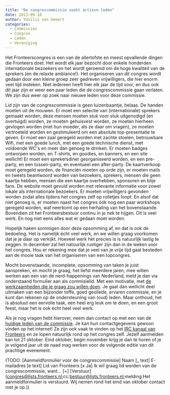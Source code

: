 ```yaml
---
title: "De congrescommissie zoekt actieve leden"
date: 2013-09-18
author: Vasilis van Gemert
categories: 
  - Commissies
  - Congres
  - Leden
  - Vereniging
---
```

Het Fronteerscongres is een van de allertofste en meest opvallende dingen die Fronteers doet. Het wordt elk jaar bezocht door enkele honderden internationale bezoekers en het wordt geroemd om de hoge kwaliteit van de sprekers (en de relaxte ambiance!). Het organiseren van dit congres wordt gedaan door een kleine groep zeer gedreven vrijwilligers, die hier enorm veel tijd insteken. Niet iedereen heeft hier elk jaar de tijd voor, en dus ook dit jaar zijn er weer een paar leden die de congrescommissie gaan verlaten. We zijn dus weer op zoek naar nieuwe leden voor deze commissie.

Lid zijn van de congrescommissie is geen luizenbaantje, helaas. De handen moeten uit de mouwen. Er moet een selectie van (internationale) sprekers gemaakt worden, deze mensen moeten stuk voor stuk uitgenodigd (en overtuigd) worden, ze moeten gehuisvest worden, ze moeten hierheen gevlogen worden (met hun moeder, als ze daar om vragen), ze moeten vertroeteld worden en gestimuleerd om een absolute top-presentatie te geven. Er moet een zaal geregeld worden met zachte stoelen, betrouwbare Wifi, met een goede lunch, met een goede technische dienst, met voldoende WC's en meer dan genoeg te drinken. Er moeten badges ontworpen worden, en T-shirts, en goodies, en banners, en een site wellicht! Er moet een sprekersdiner georganiseerd worden, en een pre-party, en een tussen-party, en eventueel een after-party. De kaartverkoop moet geregeld worden, de financiën moeten op orde zijn, er moeten mails en tweets beantwoord worden van bezoekers, sprekers, mensen die geen kaartje hebben, mensen die een kaartje overhebben, sponsoren en blije fans. De website moet gevuld worden met relevante informatie voor zowel lokale als internationale bezoekers. Er moeten vrijwilligers gevonden worden zodat alles tijdens het congres zelf op rolletjes loopt. En alsof dat niet genoeg is, er moeten naast het congres óók nog een paar workshops geregeld worden, wat neerkomt op een herhaling van het bovenstaande. Bovendien zit het Fronteersbestuur continu in je nek te hijgen. Dit is veel werk. En nog niet eens  alles wat er gedaan moet worden.

Hopelijk haken sommigen door deze opsomming af, en dat is ook de bedoeling. Het is namelijk écht veel werk, en we willen graag voorkomen dat je je daar op verkijkt. Hoeveel werk het precies is is natuurlijk lastig te zeggen. In december zal het natuurlijk rustiger zijn dan in de weken voor het congres. Hou er rekening mee dat je veel van je vrije tijd gaat besteden aan de mooie taak van het organiseren van een topcongres.

Mocht bovenstaande, incomplete, opsomming van taken je juist aanspreken, en mocht je graag, het liefst meerdere jaren, mee willen werken aan een van dé nerd-happenings van Nederland, meld je dan via onderstaand formulier aan als commisielid. Met een motivatie, met [de werkzaamheden die je graag zou willen doen](/congres/2013/colophon). Je gaat dan wellicht deel uitmaken van een bijzonder toffe, goed geoliede, ervaren commissie, en je kunt dan rekenen op de ondersteuning van (oud) leden. Maar onthoud, het is absoluut een eervolle taak, een heel erg leuk om te doen, en een groot feest, maar het is ook écht heel veel werk.

Als je nog vragen hebt hierover, neem dan contact op met een van de [huidige leden van de commissie](/congres/2013/colophon). Je kan hun contactgegevens gewoon vinden op het internet! Ze zijn ook vaak te vinden op het [IRC kanaal van Fronteers](http://webchat.freenode.net/?channels=fronteers) en ze lopen natuurlijk rond op het congres zelf. Jezelf aanmelden kan tot 21 oktober. Eind oktober, begin november krijg je dan te horen of je je volgend jaar uit de naad mag werken voor de volgende editie van dit prachtige evenement.

(TODO: [Aanmeldformulier voor de congrescommissie]
Naam [_ text]
E-mailadres [e text]
Lid van Fronteers [x Ja]
Ik wil graag lid worden van de congrescommissie, want… [+]
[Verstuur](congres@lists.fronteers.nl;cc:bestuur@lists.fronteers.nl;melding:Het aanmeldformulier is verstuurd. Wij nemen rond het eind van oktober contact met je op.))

